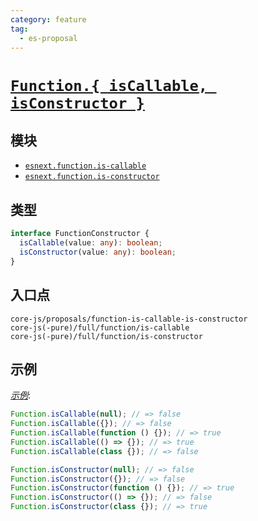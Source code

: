 ```yaml
---
category: feature
tag:
  - es-proposal
---
```


# [`Function.{ isCallable, isConstructor }`](https://github.com/caitp/TC39-Proposals/blob/trunk/tc39-reflect-isconstructor-iscallable.md)

## 模块

- [`esnext.function.is-callable`](https://github.com/zloirock/core-js/blob/master/packages/core-js/modules/esnext.function.is-callable.js)
- [`esnext.function.is-constructor`](https://github.com/zloirock/core-js/blob/master/packages/core-js/modules/esnext.function.is-constructor.js)

## 类型

```ts
interface FunctionConstructor {
  isCallable(value: any): boolean;
  isConstructor(value: any): boolean;
}
```

## 入口点

```
core-js/proposals/function-is-callable-is-constructor
core-js(-pure)/full/function/is-callable
core-js(-pure)/full/function/is-constructor
```

## 示例

[_示例_](https://is.gd/Kof1he):

```js
Function.isCallable(null); // => false
Function.isCallable({}); // => false
Function.isCallable(function () {}); // => true
Function.isCallable(() => {}); // => true
Function.isCallable(class {}); // => false

Function.isConstructor(null); // => false
Function.isConstructor({}); // => false
Function.isConstructor(function () {}); // => true
Function.isConstructor(() => {}); // => false
Function.isConstructor(class {}); // => true
```
